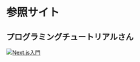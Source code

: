 # 参照サイト

## プログラミングチュートリアルさん
[![Next.js入門](https://github.com/nka21/devPractice/assets/133028205/3255522f-0efc-4b3b-b377-3744402e820d)](https://youtu.be/eEP7CLqnRr0?si=R0ULTpj8rYyANgru)
